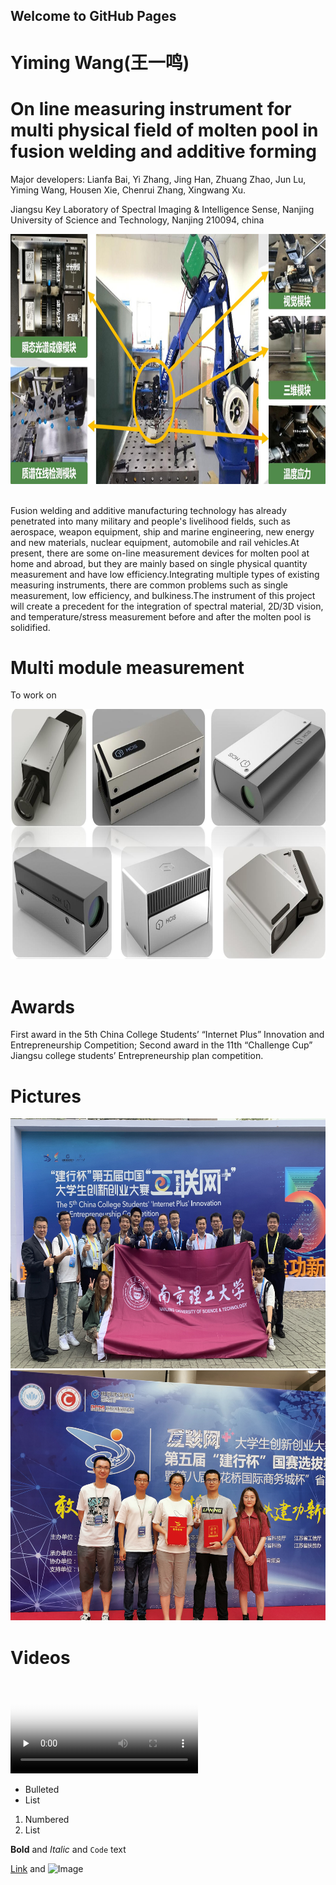 ## Welcome to GitHub Pages

# Yiming Wang(王一鸣)

# On line measuring instrument for multi physical field of molten pool in fusion welding and additive forming

Major developers: Lianfa Bai, Yi Zhang, Jing Han, Zhuang Zhao, Jun Lu, Yiming Wang, Housen Xie, Chenrui Zhang, Xingwang Xu.

Jiangsu Key Laboratory of Spectral Imaging & Intelligence Sense, Nanjing University of Science and Technology, Nanjing 210094, china

<center><img width="800" height="400" src="设备.jpg"/></center><br/>

Fusion welding and additive manufacturing technology has already penetrated into many military and people's livelihood fields, such as aerospace, weapon equipment, ship and marine engineering, new energy and new materials, nuclear equipment, automobile and rail vehicles.At present, there are some on-line measurement devices for molten pool at home and abroad, but they are mainly based on single physical quantity measurement and have low efficiency.Integrating multiple types of existing measuring instruments, there are common problems such as single measurement, low efficiency, and bulkiness.The instrument of this project will create a precedent for the integration of spectral material, 2D/3D vision, and temperature/stress measurement before and after the molten pool is solidified.

# Multi module measurement

To work on 

<center><img width="600" height="400" src="多模块相机.jpg"/></center><br/>

# Awards

First award in the 5th China College Students’ “Internet Plus” Innovation and Entrepreneurship Competition; 
Second award in the 11th “Challenge Cup” Jiangsu college students’ Entrepreneurship plan competition.

# Pictures

<img width="600" height="400" src="互联网加.jpg"/>
<img width="600" height="400" src="互联网加2.jpg"/>



# Videos
      
<video id="video" controls="" preload="none" poster="互联网加.jpg">
      <source id="mp4" src="1.mp4" type="video/mp4">
      </video>
	  
- Bulleted
- List

1. Numbered
2. List

**Bold** and _Italic_ and `Code` text

[Link](url) and ![Image](src)
```


